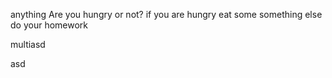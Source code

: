 anything
Are you hungry or not?
if you are hungry eat some something
else do your homework

multiasd

asd